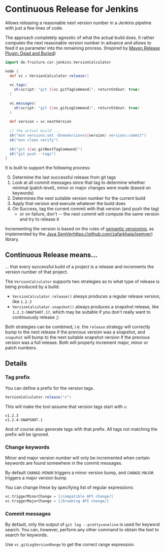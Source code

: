 # Continuous Release for Jenkins

Allows releasing a reasonable next version number in a
 Jenkins pipeline with just a few lines of code.

The approach completely agnostic of what the actual build does.
It rather computes the next reasonable version number in advance and allows to feed it as parameter
into the remaining process. (Inspired by [Maven Release Plugin: Dead and Buried](https://axelfontaine.com/blog/dead-burried.html))
 
```groovy
import de.fruiture.cor.jenkins.VersionCalculator

node {
  def vc = VersionCalculator.release()
   
  vc.tags(
    sh(script: "git ${vc.gitTagCommand}", returnStdout: true)
  )
  
  vc.messages(
    sh(script: "git ${vc.gitLogCommand}", returnStdout: true)
  )
  
  def version = vc.nextVersion
  
  // the actual build ...
  sh("mvn versions:set -DnewVersion=${version} versions:commit")
  sh("mvn clean verify")
  
  sh("git ${vc.gitNextTagCommand}")
  sh("git push --tags")
}
```

It is built to support the following process:

0. Determine the last successful release from git tags
0. Look at all commit messages since that tag to determine whether
    minimal (patch level), minor or major changes were made (based on keywords)
0. Determines the next suitable version number for the current build
0. Apply that version and execute whatever the build does
0. On Success, tag the current commit with that version (and push the tag)
    * or on failure, don't -- the next commit will compute the same version and try to release it

Incrementing the version is based on the rules of [semantic versioning](https://semver.org/),
as implemented by the [Java SemVer]()https://github.com/zafarkhaja/jsemver) library.

## Continuous Release means...

... that every successful build of a project is a release and increments
the version number of that project.

The `VersionCalculator` supports two strategies as to what type of release
is being produced by a build:

* `VersionCalculator.release()` always produces a regular release version, like `1.2.3`
* `VersionCalculator.snapshot()` always produces a snapshot release, like `1.2.3-SNAPSHOT.17`, which may
  be suitable if you don't really want to continuously release ;)

Both strategies can be combined, i.e. the `release` strategy will
correctly bump to the next release if the previous version was a snapshot,
and `snapshot` will bump to the next suitable snapshot version
if the previous version was a full release.
Both will properly increment major, minor or patch numbers.

## Details

### Tag prefix

You can define a prefix for the version tags.

```groovy
VersionCalculator.release("v")
```

This will make the tool assume that version tags start with `v`:

    v1.2.3
    v1.2.4-SNAPSHOT.1

And of course also generate tags with that prefix. All tags not matching
the prefix will be ignored.

### Change keywords

Minor and major version number will only be incremented when certain
keywords are found somewhere in the commit messages.

By default `CHANGE:MINOR` triggers a minor version bump, and
`CHANGE:MAJOR` triggers a major version bump.

You can change these by specifying list of regular expressions:

```groovy
vc.triggerMinorChange = [/compatible API change/]
vc.triggerMajorChange = [/breaking API change/]
```

### Commit messages

By default, only the output of `git log --pretty=oneline` is used for keyword search.
You can, however, perform any other command to obtain the text to search for keywords.

Use `vc.gitLogVersionRange` to get the correct range expression.


